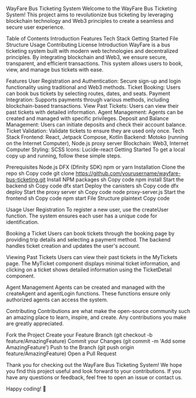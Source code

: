 WayFare Bus Ticketing System
Welcome to the WayFare Bus Ticketing System! This project aims to revolutionize bus ticketing by leveraging blockchain technology and Web3 principles to create a seamless and secure user experience.

Table of Contents
Introduction
Features
Tech Stack
Getting Started
File Structure
Usage
Contributing
License
Introduction
WayFare is a bus ticketing system built with modern web technologies and decentralized principles. By integrating blockchain and Web3, we ensure secure, transparent, and efficient transactions. This system allows users to book, view, and manage bus tickets with ease.

Features
User Registration and Authentication: Secure sign-up and login functionality using traditional and Web3 methods.
Ticket Booking: Users can book bus tickets by selecting routes, dates, and seats.
Payment Integration: Supports payments through various methods, including blockchain-based transactions.
View Past Tickets: Users can view their past tickets with detailed information.
Agent Management: Agents can be created and managed with specific privileges.
Deposit and Balance Management: Users can initiate deposits and check their account balance.
Ticket Validation: Validate tickets to ensure they are used only once.
Tech Stack
Frontend: React, Jetpack Compose, Kotlin
Backend: Motoko (running on the Internet Computer), Node.js proxy server
Blockchain: Web3, Internet Computer
Styling: SCSS
Icons: Lucide-react
Getting Started
To get a local copy up and running, follow these simple steps.

Prerequisites
Node.js
DFX (Dfinity SDK)
npm or yarn
Installation
Clone the repo
sh
Copy code
git clone https://github.com/yourusername/wayfare-bus-ticketing.git
Install NPM packages
sh
Copy code
npm install
Start the backend
sh
Copy code
dfx start
Deploy the canisters
sh
Copy code
dfx deploy
Start the proxy server
sh
Copy code
node proxy-server.js
Start the frontend
sh
Copy code
npm start
File Structure
plaintext
Copy code

Usage
User Registration
To register a new user, use the createUser function. The system ensures each user has a unique code for identification.

Booking a Ticket
Users can book tickets through the booking page by providing trip details and selecting a payment method. The backend handles ticket creation and updates the user's account.

Viewing Past Tickets
Users can view their past tickets in the MyTickets page. The MyTicket component displays minimal ticket information, and clicking on a ticket shows detailed information using the TicketDetail component.

Agent Management
Agents can be created and managed with the createAgent and agentLogin functions. These functions ensure only authorized agents can access the system.

Contributing
Contributions are what make the open-source community such an amazing place to learn, inspire, and create. Any contributions you make are greatly appreciated.

Fork the Project
Create your Feature Branch (git checkout -b feature/AmazingFeature)
Commit your Changes (git commit -m 'Add some AmazingFeature')
Push to the Branch (git push origin feature/AmazingFeature)
Open a Pull Request

Thank you for checking out the WayFare Bus Ticketing System! We hope you find this project useful and look forward to your contributions. If you have any questions or feedback, feel free to open an issue or contact us.

Happy coding! 🚀